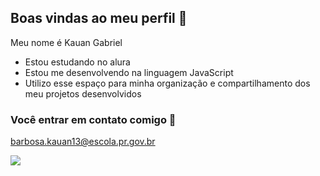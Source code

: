 ## Boas vindas ao meu perfil 🥇

Meu nome é Kauan Gabriel

- Estou estudando no alura
- Estou me desenvolvendo na linguagem JavaScript
- Utilizo esse espaço para minha organização e compartilhamento dos meu projetos desenvolvidos

### Você entrar em contato comigo 📧

barbosa.kauan13@escola.pr.gov.br

![](https://media1.tenor.com/m/NIYtCXZFZZQAAAAC/throwing-a-cup-into-a-bin-iso.gif)
